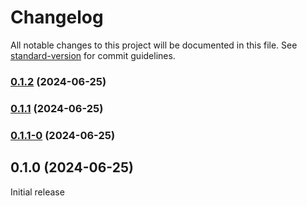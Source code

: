 # Changelog

All notable changes to this project will be documented in this file. See [standard-version](https://github.com/conventional-changelog/standard-version) for commit guidelines.

### [0.1.2](https://github.com/Kr4pper/pepegSit-td/compare/v0.1.1...v0.1.2) (2024-06-25)

### [0.1.1](https://github.com/Kr4pper/pepegSit-td/compare/v0.1.1-0...v0.1.1) (2024-06-25)

### [0.1.1-0](https://github.com/Kr4pper/pepegSit-td/compare/v0.1.0...v0.1.1-0) (2024-06-25)

## 0.1.0 (2024-06-25)
Initial release
